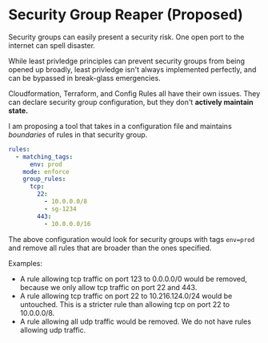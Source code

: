# Security Group Reaper (Proposed)

Security groups can easily present a security risk. One open port to the internet can spell disaster.

While least privledge principles can prevent security groups from being opened up broadly, least privledge isn't always implemented perfectly, and can be bypassed in break-glass emergencies.

Cloudformation, Terraform, and Config Rules all have their own issues. They can declare security group configuration, but they don't **actively maintain state.**

I am proposing a tool that takes in a configuration file and maintains _boundaries_ of rules in that security group.

```yaml
rules:
  - matching_tags: 
      env: prod
    mode: enforce
    group_rules:
      tcp:
        22:
          - 10.0.0.0/8
          - sg-1234
        443:
          - 10.0.0.0/16
```

The above configuration would look for security groups with tags `env=prod` and remove all rules that are broader than the ones specified.

Examples:
- A rule allowing tcp traffic on port 123 to 0.0.0.0/0 would be removed, because we only allow tcp traffic on port 22 and 443.
- A rule allowing tcp traffic on port 22 to 10.216.124.0/24 would be untouched. This is a stricter rule than allowing tcp on port 22 to 10.0.0.0/8.
- A rule allowing all udp traffic would be removed. We do not have rules allowing udp traffic.
    